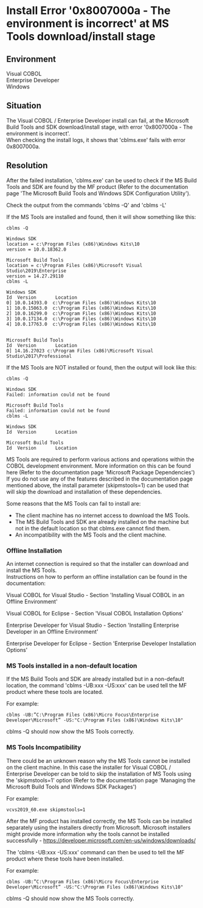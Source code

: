 # Install Error '0x8007000a - The environment is incorrect' at MS Tools download/install stage
## Environment
Visual COBOL  
Enterprise Developer  
Windows  

## Situation
The Visual COBOL / Enterprise Developer install can fail, at the Microsoft Build Tools and SDK download/install stage, with error '0x8007000a - The environment is incorrect'.  
When checking the install logs, it shows that 'cblms.exe' fails with error 0x8007000a.  

## Resolution
After the failed installation, 'cblms.exe' can be used to check if the MS Build Tools and SDK are found by the MF product (Refer to the documentation page 'The Microsoft Build Tools and Windows SDK Configuration Utility').  

Check the output from the commands 'cblms -Q' and 'cblms -L'  

If the MS Tools are installed and found, then it will show something like this:  

```
cblms -Q

Windows SDK
location = c:\Program Files (x86)\Windows Kits\10
version = 10.0.18362.0

Microsoft Build Tools
location = c:\Program Files (x86)\Microsoft Visual Studio\2019\Enterprise
version = 14.27.29110
cblms -L

Windows SDK
Id  Version       Location
0] 10.0.14393.0  c:\Program Files (x86)\Windows Kits\10
1] 10.0.15063.0  c:\Program Files (x86)\Windows Kits\10
2] 10.0.16299.0  c:\Program Files (x86)\Windows Kits\10
3] 10.0.17134.0  c:\Program Files (x86)\Windows Kits\10
4] 10.0.17763.0  c:\Program Files (x86)\Windows Kits\10


Microsoft Build Tools
Id  Version       Location
0] 14.16.27023 c:\Program Files (x86)\Microsoft Visual Studio\2017\Professional
```

If the MS Tools are NOT installed or found, then the output will look like this:

```
cblms -Q

Windows SDK
Failed: information could not be found

Microsoft Build Tools
Failed: information could not be found
cblms -L

Windows SDK
Id  Version       Location

Microsoft Build Tools
Id  Version       Location
```

MS Tools are required to perform various actions and operations within the COBOL development environment. More information on this can be found here (Refer to the documentation page 'Microsoft Package Dependencies')  
If you do not use any of the features described in the documentation page mentioned above, the install parameter (skipmstools=1) can be used that will skip the download and installation of these dependencies.  

Some reasons that the MS Tools can fail to install are:  

- The client machine has no internet access to download the MS Tools. 
- The MS Build Tools and SDK are already installed on the machine but not in the default location so that cblms.exe cannot find them. 
- An incompatibility with the MS Tools and the client machine. 


### Offline Installation
An internet connection is required so that the installer can download and install the MS Tools.  
Instructions on how to perform an offline installation can be found in the documentation:  

Visual COBOL for Visual Studio - Section 'Installing Visual COBOL in an Offline Environment'   

Visual COBOL for Eclipse - Section 'Visual COBOL Installation Options'  

Enterprise Developer for Visual Studio - Section 'Installing Enterprise Developer in an Offline Environment'  

Enterprise Developer for Eclipse - Section 'Enterprise Developer Installation Options'  

### MS Tools installed in a non-default location
If the MS Build Tools and SDK are already installed but in a non-default location, the command 'cblms -UB:xxx -US:xxx' can be used tell the MF product where these tools are located.  

For example:  

```
cblms -UB:”C:\Program Files (x86)\Micro Focus\Enterprise Developer\Microsoft” -US:"C:\Program Files (x86)\Windows Kits\10"
```

cblms -Q should now show the MS Tools correctly.  

### MS Tools Incompatibility

There could be an unknown reason why the MS Tools cannot be installed on the client machine. In this case the installer for Visual COBOL / Enterprise Developer can be told to skip the installation of MS Tools using the 'skipmstools=1' option (Refer to the documentation page 'Managing the Microsoft Build Tools and Windows SDK Packages')  

For example:  

```
vcvs2019_60.exe skipmstools=1 
```

After the MF product has installed correctly, the MS Tools can be installed separately using the installers directly from Microsoft. Microsoft installers might provide more information why the tools cannot be installed successfully - https://developer.microsoft.com/en-us/windows/downloads/  

The 'cblms -UB:xxx -US:xxx' command can then be used to tell the MF product where these tools have been installed.  

For example:  

```
cblms -UB:”C:\Program Files (x86)\Micro Focus\Enterprise Developer\Microsoft” -US:"C:\Program Files (x86)\Windows Kits\10"
```

cblms -Q should now show the MS Tools correctly.